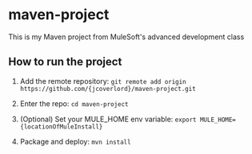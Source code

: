 # maven-project

This is my Maven project from MuleSoft's advanced development class

## How to run the project

1. Add the remote repository: `git remote add origin https://github.com/{jcoverlord}/maven-project.git`

1. Enter the repo: `cd maven-project`

1. (Optional) Set your MULE_HOME env variable: `export MULE_HOME={locationOfMuleInstall}`

1. Package and deploy: `mvn install`